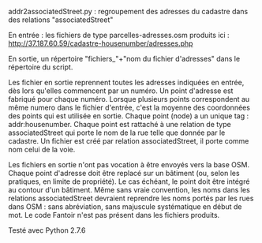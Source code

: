 addr2associatedStreet.py : regroupement des adresses du cadastre dans des relations "associatedStreet"

En entrée : les fichiers de type parcelles-adresses.osm produits ici : http://37.187.60.59/cadastre-housenumber/adresses.php

En sortie, un répertoire "fichiers_"+"nom du fichier d'adresses" dans le répertoire du script.

Les fichier en sortie reprennent toutes les adresses indiquées en entrée, dès lors qu'elles commencent par un numéro. Un point d'adresse est fabriqué pour chaque numéro. Lorsque plusieurs points correspondent au même numero dans le fichier d'entrée, c'est la moyenne des coordonnées des points qui est utilisée en sortie.
Chaque point (node) a un unique tag : addr:housenumber.
Chaque point est rattaché à une relation de type associatedStreet qui porte le nom de la rue telle que donnée par le cadastre.
Un fichier est créé par relation associatedStreet, il porte comme nom celui de la voie.

Les fichiers en sortie n'ont pas vocation à être envoyés vers la base OSM. Chaque point d'adresse doit être replacé sur un bâtiment (ou, selon les pratiques, en limite de propriété). Le cas échéant, le point doit être intégré au contour d'un bâtiment. Même sans vraie convention, les noms dans les relations associatedStreet devraient reprendre les noms portés par les rues dans OSM : sans abréviation, sans majuscule systématique en début de mot. Le code Fantoir n'est pas présent dans les fichiers produits.

Testé avec Python 2.7.6

